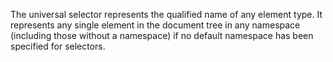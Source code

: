 The universal selector represents the qualified name of any element type. It represents any single element in the document tree in any namespace (including those without a namespace) if no default namespace has been specified for selectors.